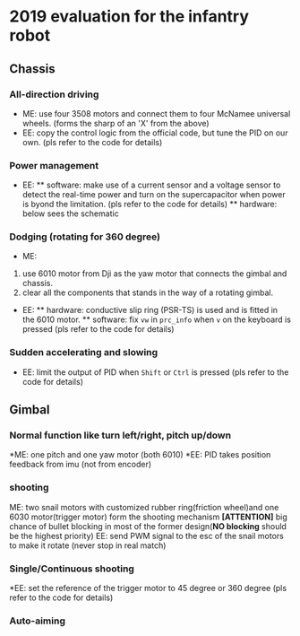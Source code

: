 ﻿# 2019 evaluation for the infantry robot
## Chassis
### All-direction driving
* ME: use four 3508 motors and connect them to four McNamee universal wheels. (forms the sharp of an 'X' from the above)
* EE: copy the control logic from the official code, but tune the PID on our own. (pls refer to the code for details)
### Power management
* EE:
** software: make use of a current sensor and a voltage sensor to detect the real-time power and turn on the supercapacitor when power is byond the limitation. (pls refer to the code for details)
** hardware: below sees the schematic
### Dodging (rotating for 360 degree)
* ME: 
1. use 6010 motor from Dji as the yaw motor that connects the gimbal and chassis.
2. clear all the components that stands in the way of a rotating gimbal.
* EE: 
** hardware: conductive slip ring (PSR-TS) is used and is fitted in the 6010 motor.
** software:  fix `vw` in `prc_info` when `v` on the keyboard is pressed (pls refer to the code for details)
### Sudden accelerating and slowing
* EE: limit the output of PID when `Shift` or `Ctrl` is pressed (pls refer to the code for details)
## Gimbal
### Normal function like turn left/right, pitch up/down
*ME: one pitch and one yaw motor (both 6010)
*EE: PID takes position feedback from imu (not from encoder)
### shooting
ME: two snail motors with customized rubber ring(friction wheel)and one 6030 motor(trigger motor) form the shooting mechanism
**[ATTENTION]** big chance of bullet blocking in most of the former design(**NO blocking** should be the highest priority)
EE: send PWM signal to the esc of the snail motors to make it rotate (never stop in real match)
### Single/Continuous shooting
*EE: set the reference of the trigger motor to 45 degree or 360 degree (pls refer to the code for details)
### Auto-aiming
